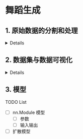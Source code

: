# 舞蹈生成

## 1. 原始数据的分割和处理

<details>

TODO List

- [x] 获取分割列表
- [x] 分割保存并初步处理原始数据文件
  - [x] 处理原始动作文件
  - [x] 处理原始音频文件
- [x] 切分数据片段
  - [x] 提取音频特征
  - [x] 同步切分片段

### 1.1 数据集分割

数据集的分割依据保存在数据集目录下的 `splits/` 文件夹中，包含 `splits/train_list.txt`, `splits/test_list.txt` 和 `splits/ignore_list.txt` 三个文件。获取数据集的某个分割列表时，使用 `data/code/filter_split_data.py` 中的 `split_data_generator` 函数，返回一个生成器对象，其元素是该分割下包含的数据信息的三元组：(Sequence name, Motion file, Wav file)

### 1.2 处理动作数据

将原始动作数据统一处理为形状为 (Sequence length, 3 + number of joint * 3) 的 numpy.ndarray 对象，并保存为分割对应新目录下的 `.npy` 文件。以训练集为例，新目录为 `train/motion/*.npy` 。处理后的数据维度解释：前3个维度为人体骨骼根节点的位移（xyz坐标表示），后面维度为每个人体关节点的相对旋转（axis-angle表示）。

对于 EDGE 数据（实际上为 Aist++ 数据），原始动作数据为 `.pkl` 文件，其中保存的是一个字典，用来表示 24 个人体关节点的运动序列，其键对应的值为：

- smpl_loss (float): 与本项目无关；
- smpl_poses (ndarray): 24 个人体关节点的旋转，形状为 (length, 72)；
- smpl_scaling (ndarray): 标量，表示位移路径的比例系数；
- smpl_trans (ndarray): 位移路径，形状为 (length, 3).

处理 EDGE 原始动作数据的方式为：将路径缩放到基本比例，再和人体姿态在维度上拼接，最终得到形状为 (length, 75) 的 ndarray 数据。（从 60 fps 下采样到 30 fps）

对于 FineDance 数据，原始动作数据为 `.npy` 文件，其中保存的是一个 numpy.ndarray，形状为 (length, 315)，维度 315 表示：前 3 个维度为位移路径，后 312 维为 52 个关节点的 6d 旋转表示。处理 FineDance 数据的方式为：将 6d 旋转表示变换为 axis-angle 表示，再和位移路径拼接起来，最终得到形状为 (length, 159) 的 ndarray 数据。

### 1.3 处理音频文件

音频文件将直接被复制到新目录 `train/music/*.wav` 下保存。

### 1.4 提取音频特征

使用 Librosa 提取音频特征，保存到 `train/music/*.npy` 路径。

### 1.5 同步切分片段

对同名称的动作和音频数据进行分段，切分后的片段保存到 `train/slice/*/*_slice_001.npz`。默认条件下，片段长度为 5 秒，保存的文件中可以读取两个关键字：`motion` 和 `music`， 均为长度为 150 的 numpy.ndarray：对于 EDGE 数据，`motion` 的形状为 (150, 75)；对于 FineDance 数据，`motion` 的形状为 (150, 159) 。

在切分片段的过程中，计算动作是否有效：当 `clip.std(axis=0).mean() <= 0.07` 时，认为该片段是一个静止的片段，将其弃用至 `slice_discard/` 文件夹并跳过。

经过上述处理，数据目录构成如下：

```dir-structure
- (data root dir)
|-  (raw data dir)
|-  splits/train_list.txt;test_list.txt;ignore_list.txt
|-  train/
|   |-  motion/ *.npy
|   |-  wav/    *.wav
|   |-  music/  *.npy (music feature)
|   |-  slice/
|   |   |-  */  (sequence name)
|   |       |-  *_slice_00*.npz (sliced data, keys: ['motion', 'music'])
|   |-  slice_discard/
|       |- *_slice_00*.npz (discarded data clip)
|-  test/
```

</details>

## 2. 数据集与数据可视化

<details>

TODO List

- [x] sliced motion-music pair 数据集
  - [x] 在根目录下获取数据列表并读取数据
  - [x] 根节点位移预处理：减去起点坐标
  - [x] 调整 EDGE / FineDance 数据的坐标顺序
  - [x] 动作标准化：起始平面朝向
  - [x] 相对旋转预处理：变换为 6d 表示
- [x] 可视化判断数据的人体面向方向，
  - [x] 选择 SMPL 或 SMPLX 模型进行前向运动学计算
  - [x] 检查 T-pose，对不同关节数自适应绘图
  - [x] 渲染人体骨骼
  - [x] 将动作数据变换为 z-axis up（旋转根节点）

### 2.1 获取数据

经过 [原始数据处理](#1-原始数据的分割和处理) 得到的目录架构如下：

```dir-structure
/
|-  motion/ *.npy
|-  wav/    *.wav
|-  music/  *.npy 
|-  slice_discard/
|-  slice/
    |-  */  
        |-  *_slice_00*.npz
```

对于训练使用的固定序列长度的 sliced motion-music pair 数据，只需要关注 `slice/` 子目录下已经切分好的动作序列和音乐特征序列：

- `slice/` 目录下的每个文件夹对应一条完整的舞蹈动作序列，每个文件夹下的数据文件为时移步长为 2.5 秒、长度为 5 秒的切分片段，其命名格式为 `*_slice_{id}.npz`，id编号 从 0 开始；
- 片段的起始、结束时间点分别为 id \* 2.5、id \* 2.5 + 5 (second)。

### 2.2 SMPL-X 表示

**关节点使用**：

动作数据的人体关节点采用的是 SMPL-X 格式，但我们只关注其部分关节点的位置信息，只需要利用这些信息执行人体骨骼的前向运动学计算。

- EDGE 数据使用人体姿态的 24 个关节点（SMPL 格式），每个关节点的姿态由一个 3 维的 axis-angle 向量表示；
- FineDance 数据使用人体姿态的 52 个关节点（SMPL 中的左右手各自被 15 个手部关节点进行细节建模，每根手指 3 个关节）

进行骨骼计算时，使用 [SMPL-X_NEUTRAL](https://github.com/li-ronghui/FineDance/blob/main/smplx_neu_J_1.npy) 模型。该模型包含人体姿态(22)、面部姿态(3)和手部姿态(30)共 55 个关节：在单独建模动作时，使用 22 个人体关节和 2 个中指根部关节（作为左右手关节）模拟 SMPL 格式；在建模手部姿态时，使用人体姿态和手部姿态；由于使用的数据中不包含面部姿态，因此不予考虑。

**初始姿态调整**:

模型给出的初始姿态（人体骨骼 T-Pose）在世界坐标系下与常用视角和运动方向不一致，对齐进行一定的调整：

1. 调整 T-Pose 位置，使根关节点（骨盆位置）位于世界坐标系原点。具体的，全部关键点坐标减去根节点坐标；
2. 调整 T-Pose 坐标系，使头顶方向为 Z+，面向方向为 X+，原始为 (Y+, Z+)。具体的，将 XYZ 坐标顺序按照 (2, 0, 1) 进行交换；
3. （可选）添加法向量节点，用来指示人体正面方向。具体作用见 [关节点计算](#23-关节点计算)。

### 2.3 关节点计算

计算关节点坐标时，使用 `visualize.skeleton.SMPLX_Skeleton` 类的 `forward` 方法进行计算。需要注意的是，原始数据（即 `slice/` 文件夹下储存的数据）也与世界坐标系不一致，需要经过类似的预处理：1. 根节点路径标准化，使每个片段第一帧的根节点位置是原点；2. 调整姿态坐标系，将旋转的轴角表示的坐标顺序按照 (2, 0, 1) 进行交换。

```Python
joints, normal = SMPLX_Skeleton(with_normal=True).forward(rotations, root_positions)
```

`forward` 方法支持批量运算，并返回两项：动作序列的关节点坐标，人体姿态的法向量坐标。

**动作后处理**:

我们注意到，由于片段是均匀切割得到的，动作的初始朝向并不固定。此时我们使用计算得到的法向量将初始法向量朝向调整至 +XOZ 平面内。具体的，计算一个绕 Z+ 轴的旋转使第一帧的法向量旋转至 Y 分量为 0，并将这个旋转应用到整个运动序列每一帧的根节点上。这表示我们将世界坐标系绕 Z+ 轴做了一个旋转，从而使运动的第一帧面向 X+ 方向，由于 SMPL-X 格式除根节点外的旋转都是相对与父节点的，因此其他节点无需改动；对应的，需要对运动轨迹应用同样的旋转。

同样注意到，动作的初始姿态并不固定，这表示每个动作的地面高度不一致。因此我们计算每个动作的地面高度（首先计算每一帧最低的两个 Z 坐标的平均值，再计算这些平均值中最小的一半的平均值作为地面高度），并将这个高度从根节点轨迹的 Z 坐标中减去，使得所有动作的地面均为 Z=0 平面。

以上计算完初始关节点的后处理包括：

1. 按照法向量计算世界坐标系旋转，对根节点旋转和根节点位移应用此旋转，或直接对计算好的所有关节应用此旋转，矫正动作第一帧的方向；
2. 计算地面高度，修正根节点位移高度，使所有运动地面高度一致；
3. 将 SMPL-X 的轴角姿态表示转化为 6D 旋转表示。

### 2.4 数据集

使用 `dataset/dance_dataset.py` 中的 `Sliced_Motion_Music` 类加载动作和音乐数据。加载数据集时，会对数据进行 [关节点计算](#23-关节点计算) 中描述的预处理和后处理，使得从数据集中获取的数据表示一条标准的运动片段（1. 地面高度为0；2. 运动起始坐标向 XOY 平面投影到原点；3. 运动起始姿态面向 X+ 方向）。经过处理计算得到的数据将会备份至 `backup_data.npz` 文件，可以通过设置 `use_cached = True` 跳过预处理、前向运动学计算和后处理，直接从备份文件中读取处理好的数据。

通过数据集访问数据时，其 `__getitem__()` 方法返回一个字典：

```Python
data_dict = {
  "name":,      # str 序列名称
  "position":,  # (150, 3) tensor 根节点轨迹
  "motion":,    # (150, 24 * 6) tensor 关节点相对旋转 6d repr
  "contact":,   # (150, 4) tensor 脚部接触 4 个相关节点
  "music":,     # (150, 35) tensor 音乐特征
}
```

### 2.5 渲染动作

使用 `visualize/render.py` 中的 `skeleton_render` 函数渲染动作序列，渲染结果将保存为 gif 文件。

```Python
skeleton_render(joints, name=slice_name, out="renders/")
```

</details>

## 3. 模型

TODO List

- [ ] nn.Module 模型
  - [ ] 参数
  - [ ] 输入输出
- [ ] 扩散模型
